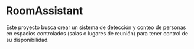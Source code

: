 # RoomAssistant
Este proyecto busca crear un sistema de detección y conteo de personas en espacios controlados (salas o lugares de reunión) para tener control de su disponibilidad.
